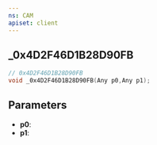 ```yaml
---
ns: CAM
apiset: client
---
```

## _0x4D2F46D1B28D90FB

```c
// 0x4D2F46D1B28D90FB
void _0x4D2F46D1B28D90FB(Any p0,Any p1);
```


## Parameters
* **p0**:
* **p1**:



